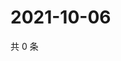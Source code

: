 # 2021-10-06

共 0 条

<!-- BEGIN WEIBO -->
<!-- 最后更新时间 Wed Oct 06 2021 22:12:43 GMT+0800 (China Standard Time) -->

<!-- END WEIBO -->
